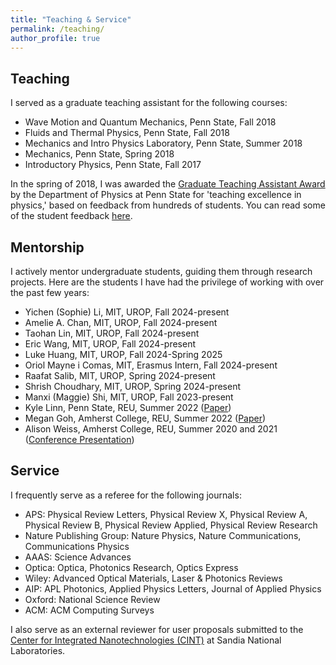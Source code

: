 ```yaml
---
title: "Teaching & Service"
permalink: /teaching/
author_profile: true
---
```


## Teaching
I served as a graduate teaching assistant for the following courses:

- Wave Motion and Quantum Mechanics, Penn State, Fall 2018
- Fluids and Thermal Physics, Penn State, Fall 2018
- Mechanics and Intro Physics Laboratory, Penn State, Summer 2018
- Mechanics, Penn State, Spring 2018
- Introductory Physics, Penn State, Fall 2017

In the spring of 2018, I was awarded the [Graduate Teaching Assistant Award](https://science.psu.edu/physics/graduate/awards/student-teaching) by the Department of Physics at Penn State for 'teaching excellence in physics,' based on feedback from hundreds of students. You can read some of the student feedback [here](https://sachin4594.github.io/svaidya.github.io/files/Selected_Student_Comments.pdf).

## Mentorship
I actively mentor undergraduate students, guiding them through research projects. Here are the students I have had the privilege of working with over the past few years:

- Yichen (Sophie) Li, MIT, UROP, Fall 2024-present
- Amelie A. Chan, MIT, UROP, Fall 2024-present 
- Taohan Lin, MIT, UROP, Fall 2024-present
- Eric Wang, MIT, UROP, Fall 2024-present
- Luke Huang, MIT, UROP, Fall 2024-Spring 2025
- Oriol Mayne i Comas, MIT, Erasmus Intern, Fall 2024-present
- Raafat Salib, MIT, UROP, Spring 2024-present
- Shrish Choudhary, MIT, UROP, Spring 2024-present
- Manxi (Maggie) Shi, MIT, UROP, Fall 2023-present
- Kyle Linn, Penn State, REU, Summer 2022 ([Paper](https://journals.aps.org/prresearch/abstract/10.1103/PhysRevResearch.5.033170))
- Megan Goh, Amherst College, REU, Summer 2022 ([Paper](https://journals.aps.org/prresearch/abstract/10.1103/PhysRevResearch.5.033170))
- Alison Weiss, Amherst College, REU, Summer 2020 and 2021 ([Conference Presentation](https://meetings.aps.org/Meeting/CUWIP22/Session/A01.47))

## Service
I frequently serve as a referee for the following journals:

- APS: Physical Review Letters, Physical Review X, Physical Review A, Physical Review B, Physical Review Applied, Physical Review Research
- Nature Publishing Group: Nature Physics, Nature Communications, Communications Physics
- AAAS: Science Advances
- Optica: Optica, Photonics Research, Optics Express
- Wiley: Advanced Optical Materials, Laser & Photonics Reviews
- AIP: APL Photonics, Applied Physics Letters, Journal of Applied Physics
- Oxford: National Science Review
- ACM: ACM Computing Surveys

I also serve as an external reviewer for user proposals submitted to the [Center for Integrated Nanotechnologies (CINT)](https://tours.sandia.gov/cint_info.html) at Sandia National Laboratories.


